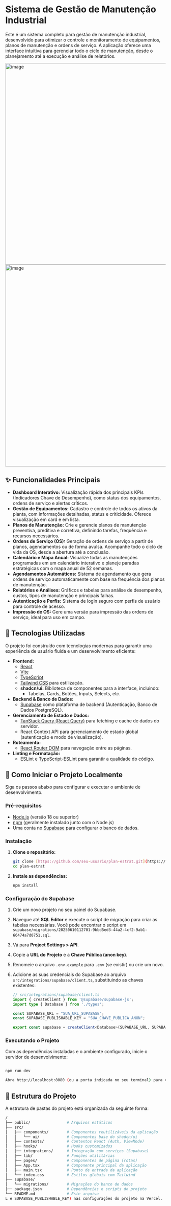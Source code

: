 # Sistema de Gestão de Manutenção Industrial

Este é um sistema completo para gestão de manutenção industrial, desenvolvido para otimizar o controle e monitoramento de equipamentos, planos de manutenção e ordens de serviço. A aplicação oferece uma interface intuitiva para gerenciar todo o ciclo de manutenção, desde o planejamento até a execução e análise de relatórios.

<img width="1361" height="630" alt="image" src="https://github.com/user-attachments/assets/60439a16-f923-4fe4-8a05-9a65c1e4b55d" />
<img width="1350" height="632" alt="image" src="https://github.com/user-attachments/assets/7a2a95d2-5a84-483b-815f-f9e59f5bc4dc" />



## ✨ Funcionalidades Principais

* **Dashboard Interativo:** Visualização rápida dos principais KPIs (Indicadores Chave de Desempenho), como status dos equipamentos, ordens de serviço e alertas críticos.
* **Gestão de Equipamentos:** Cadastro e controle de todos os ativos da planta, com informações detalhadas, status e criticidade. Oferece visualização em card e em lista.
* **Planos de Manutenção:** Crie e gerencie planos de manutenção preventiva, preditiva e corretiva, definindo tarefas, frequência e recursos necessários.
* **Ordens de Serviço (OS):** Geração de ordens de serviço a partir de planos, agendamentos ou de forma avulsa. Acompanhe todo o ciclo de vida da OS, desde a abertura até a conclusão.
* **Calendário e Mapa Anual:** Visualize todas as manutenções programadas em um calendário interativo e planeje paradas estratégicas com o mapa anual de 52 semanas.
* **Agendamentos Automáticos:** Sistema de agendamento que gera ordens de serviço automaticamente com base na frequência dos planos de manutenção.
* **Relatórios e Análises:** Gráficos e tabelas para análise de desempenho, custos, tipos de manutenção e principais falhas.
* **Autenticação e Perfis:** Sistema de login seguro com perfis de usuário para controle de acesso.
* **Impressão de OS:** Gere uma versão para impressão das ordens de serviço, ideal para uso em campo.

## 🚀 Tecnologias Utilizadas

O projeto foi construído com tecnologias modernas para garantir uma experiência de usuário fluida e um desenvolvimento eficiente:

* **Frontend:**
    * [React](https://react.dev/)
    * [Vite](https://vitejs.dev/)
    * [TypeScript](https://www.typescriptlang.org/)
    * [Tailwind CSS](https://tailwindcss.com/) para estilização.
    * **shadcn/ui:** Biblioteca de componentes para a interface, incluindo:
        * Tabelas, Cards, Botões, Inputs, Selects, etc.
* **Backend & Banco de Dados:**
    * [Supabase](https://supabase.com/) como plataforma de backend (Autenticação, Banco de Dados PostgreSQL).
* **Gerenciamento de Estado e Dados:**
    * [TanStack Query (React Query)](https://tanstack.com/query/v5) para fetching e cache de dados do servidor.
    * React Context API para gerenciamento de estado global (autenticação e modo de visualização).
* **Roteamento:**
    * [React Router DOM](https://reactrouter.com/) para navegação entre as páginas.
* **Linting e Formatação:**
    * ESLint e TypeScript-ESLint para garantir a qualidade do código.

## 🔧 Como Iniciar o Projeto Localmente

Siga os passos abaixo para configurar e executar o ambiente de desenvolvimento.

### Pré-requisitos

* [Node.js](https://nodejs.org/) (versão 18 ou superior)
* [npm](https://www.npmjs.com/) (geralmente instalado junto com o Node.js)
* Uma conta no [Supabase](https://supabase.com/) para configurar o banco de dados.

### Instalação

1.  **Clone o repositório:**
    ```sh
    git clone [https://github.com/seu-usuario/plan-estrat.git](https://github.com/seu-usuario/plan-estrat.git)
    cd plan-estrat
    ```

2.  **Instale as dependências:**
    ```sh
    npm install
    ```

### Configuração do Supabase

1.  Crie um novo projeto no seu painel do Supabase.
2.  Navegue até **SQL Editor** e execute o script de migração para criar as tabelas necessárias. Você pode encontrar o script em `supabase/migrations/20250610112701-9bbd5ed3-44a2-4cf2-9ab1-66474a7d0751.sql`.
3.  Vá para **Project Settings > API**.
4.  Copie a **URL do Projeto** e a **Chave Pública (anon key)**.
5.  Renomeie o arquivo `.env.example` para `.env` (se existir) ou crie um novo.
6.  Adicione as suas credenciais do Supabase ao arquivo `src/integrations/supabase/client.ts`, substituindo as chaves existentes:

    ```typescript
    // src/integrations/supabase/client.ts
    import { createClient } from '@supabase/supabase-js';
    import type { Database } from './types';

    const SUPABASE_URL = "SUA_URL_SUPABASE";
    const SUPABASE_PUBLISHABLE_KEY = "SUA_CHAVE_PUBLICA_ANON";

    export const supabase = createClient<Database>(SUPABASE_URL, SUPABASE_PUBLISHABLE_KEY);
    

### Executando o Projeto

Com as dependências instaladas e o ambiente configurado, inicie o servidor de desenvolvimento:

```sh

npm run dev

Abra http://localhost:8080 (ou a porta indicada no seu terminal) para ver a aplicação em funcionamento.

```

## 📁 Estrutura do Projeto
A estrutura de pastas do projeto está organizada da seguinte forma:

```sh
/
├── public/                # Arquivos estáticos
├── src/
│   ├── components/        # Componentes reutilizáveis da aplicação
│   │   └── ui/            # Componentes base do shadcn/ui
│   ├── contexts/          # Contextos React (Auth, ViewMode)
│   ├── hooks/             # Hooks customizados
│   ├── integrations/      # Integração com serviços (Supabase)
│   ├── lib/               # Funções utilitárias
│   ├── pages/             # Componentes de página (rotas)
│   ├── App.tsx            # Componente principal da aplicação
│   ├── main.tsx           # Ponto de entrada da aplicação
│   └── index.css          # Estilos globais com Tailwind
├── supabase/
│   └── migrations/        # Migrações do banco de dados
├── package.json           # Dependências e scripts do projeto
└── README.md              # Este arquivo
L e SUPABASE_PUBLISHABLE_KEY) nas configurações do projeto na Vercel.
```
